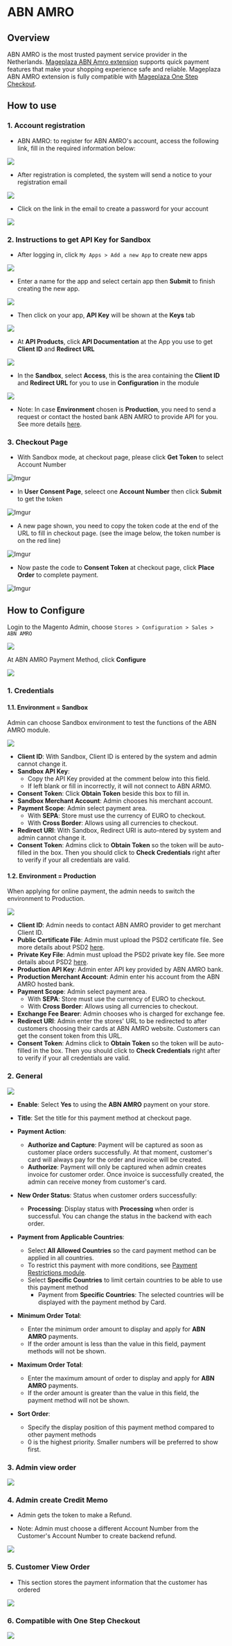 # ABN AMRO

## Overview 

ABN AMRO is the most trusted payment service provider in the Netherlands. [Mageplaza ABN Amro extension](https://www.mageplaza.com/magento-2-abn-amro/) supports quick payment features that make your shopping experience safe and reliable. Mageplaza ABN AMRO extension is fully compatible with [Mageplaza One Step Checkout](https://www.mageplaza.com/magento-2-one-step-checkout-extension/).

## How to use
### 1. Account registration 

- ABN AMRO: to register for ABN AMRO's account, access the following link, fill in the required information below:

![](https://i.imgur.com/9a5LOWo.png)

- After registration is completed, the system will send a notice to your registration email

![](https://i.imgur.com/yRQcI3o.png)

- Click on the link in the email to create a password for your account

![](https://i.imgur.com/Jlblqez.png)

### 2. Instructions to get API Key for Sandbox

- After logging in, click `My Apps > Add a new App` to create new apps

![](https://i.imgur.com/Qx0h0FI.png)

- Enter a name for the app and select certain app then **Submit** to finish creating the new app.

![](https://i.imgur.com/7FmpbwC.png)

- Then click on your app, **API Key** will be shown at the **Keys** tab

![](https://i.imgur.com/HA5fTQR.png)

- At **API Products**, click **API Documentation** at the App you use to get **Client ID** and **Redirect URL**

![](https://i.imgur.com/92Ajcn3.png)

- In the **Sandbox**, select **Access**, this is the area containing the **Client ID** and **Redirect URL** for you to use in **Configuration** in the module

![](https://i.imgur.com/VvW6Ghr.png)

- Note: In case **Environment** chosen is **Production**, you need to send a request or contact the hosted bank ABN AMRO to provide API for you. See more details [here](https://developer.abnamro.com/faq).

### 3. Checkout Page

- With Sandbox mode, at checkout page, please click **Get Token** to select Account Number

![Imgur](https://i.imgur.com/De23COA.png)

- In **User Consent Page**, seleect one **Account Number** then click **Submit** to get the token

![Imgur](https://i.imgur.com/lYZ5ZTB.png)

- A new page shown, you need to copy the token code at the end of the URL to fill in checkout page. (see the image below, the token number is on the red line) 

![Imgur](https://i.imgur.com/dFfYRqi.png)

- Now paste the code to **Consent Token** at checkout page, click **Place Order** to complete payment. 

![Imgur](https://i.imgur.com/PwslRnh.png)

## How to Configure

Login to the Magento Admin, choose `Stores > Configuration > Sales > ABN AMRO`

![](https://i.imgur.com/Rq27jW9.png)

At ABN AMRO Payment Method, click **Configure**

![](https://i.imgur.com/1nVo87s.png)

### 1. Credentials
#### 1.1. Environment = Sandbox
Admin can choose Sandbox environment to test the functions of the ABN AMRO module. 

![](https://i.imgur.com/vkg6S9G.png)

- **Client ID**: With Sandbox, Client ID is entered by the system and admin cannot change it.
- **Sandbox API Key**:
  - Copy the API Key provided at the comment below into this field.
  - If left blank or fill in incorrectly, it will not connect to ABN ARMO.
- **Consent Token**: Click **Obtain Token** beside this box to fill in. 
- **Sandbox Merchant Account**: Admin chooses his merchant account.
- **Payment Scope**: Admin select payment area. 
  - With **SEPA**: Store must use the currency of EURO to checkout.
  - With **Cross Border**: Allows using all currencies to checkout.
- **Redirect URI**: With Sandbox, Redirect URI is auto-ntered by system and admin cannot change it. 
- **Consent Token**: Admins click to **Obtain Token** so the token will be auto-filled in the box. Then you should click to **Check Credentials** right after to verify if your all credentials are valid. 



#### 1.2. Environment = Production

When applying for online payment, the admin needs to switch the environment to Production.

![](https://i.imgur.com/k2TxYcS.png)

- **Client ID**: Admin needs to contact ABN AMRO provider to get merchant Client ID.
- **Public Certificate File**: Admin must upload the PSD2 certificate file. See more details about PSD2 [here](https://medium.com/abn-amro-developer/psd2-we-are-live-b12aac19689a).
- **Private Key File**: Admin must upload the PSD2 private key file. See more details about PSD2 [here](https://medium.com/abn-amro-developer/psd2-we-are-live-b12aac19689a).
- **Production API Key**: Admin enter API key provided by ABN AMRO bank. 
- **Production Merchant Account**: Admin enter his account from the ABN AMRO hosted bank.
- **Payment Scope**: Admin select payment area. 
  - With **SEPA**: Store must use the currency of EURO to checkout.
  - With **Cross Border**: Allows using all currencies to checkout.
- **Exchange Fee Bearer**: Admin chooses who is charged for exchange fee. 
- **Redirect URI**: Admin enter the stores' URL to be redirected to after customers choosing their cards at ABN AMRO website. Customers can get the consent token from this URL. 
- **Consent Token**: Admins click to **Obtain Token** so the token will be auto-filled in the box. Then you should click to **Check Credentials** right after to verify if your all credentials are valid. 

### 2. General

![](https://i.imgur.com/DP4Y1Xb.png)

- **Enable**: Select **Yes** to using the **ABN AMRO** payment on your store.

- **Title**: Set the title for this payment method at checkout page.

- **Payment Action**:
  - **Authorize and Capture**: Payment will be captured as soon as customer place orders successfully. At that moment, customer's card will always pay for the order and invoice will be created.
  - **Authorize**: Payment will only be captured when admin creates invoice for customer order. Once invoice is successfully created, the admin can receive money from customer's card.

- **New Order Status**: Status when customer orders successfully:
  - **Processing**: Display status with **Processing** when order is successful. You can change the status in the backend with each order.
  

- **Payment from Applicable Countries**:
  - Select **All Allowed Countries** so the card payment method can be applied in all countries.
  - To restrict this payment with more conditions, see [Payment Restrictions module](https://www.mageplaza.com/magento-2-payment-restriction/).
  - Select **Specific Countries** to limit certain countries to be able to use this payment method
    - Payment from **Specific Countries**: The selected countries will be displayed with the payment method by Card.
    

- **Minimum Order Total**:
  - Enter the minimum order amount to display and apply for **ABN AMRO** payments.
  - If the order amount is less than the value in this field, payment methods will not be shown.
  
- **Maximum Order Total**:
  - Enter the maximum amount of order to display and apply for **ABN AMRO** payments.
  - If the order amount is greater than the value in this field, the payment method will not be shown.
  
- **Sort Order**:
  - Specify the display position of this payment method compared to other payment methods
  - 0 is the highest priority. Smaller numbers will be preferred to show first.


### 3. Admin view order

![](https://i.imgur.com/PuLalco.png)

### 4. Admin create Credit Memo

- Admin gets the token to make a Refund.

- Note: Admin must choose a different Account Number from the Customer's Account Number to create backend refund. 

![](https://i.imgur.com/J4TVaq6.png)

### 5. Customer View Order

- This section stores the payment information that the customer has ordered

![](https://i.imgur.com/y2tpPWJ.png)

### 6. Compatible with One Step Checkout

![](https://i.imgur.com/ICeDMiV.png)
